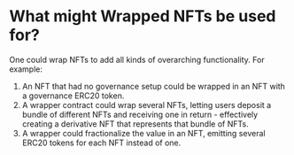 # What might Wrapped NFTs be used for?

One could wrap NFTs to add all kinds of overarching functionality. For example:

1. An NFT that had no governance setup could be wrapped in an NFT with a governance ERC20 token.
2. A wrapper contract could wrap several NFTs, letting users deposit a bundle of different NFTs and receiving one in return - effectively creating a derivative NFT that represents that bundle of NFTs.
3. A wrapper could fractionalize the value in an NFT, emitting several ERC20 tokens for each NFT instead of one.
